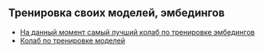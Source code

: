 ## Тренировка своих моделей, эмбедингов
- [На данный момент самый лучший колаб по тренировке эмбедингов](https://colab.research.google.com/github/huggingface/notebooks/blob/main/diffusers/sd_textual_inversion_training.ipynb)
- [Колаб по тренировке моделей](https://colab.research.google.com/github/TheLastBen/fast-stable-diffusion/blob/main/fast-DreamBooth.ipynb)
